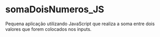 # somaDoisNumeros_JS

Pequena aplicação utilizando JavaScript que realiza a soma entre dois valores que forem colocados nos inputs. 
